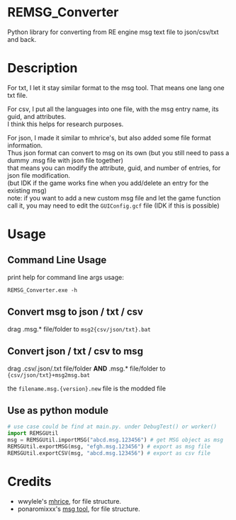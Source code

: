 # REMSG_Converter
 
 Python library for converting from RE engine msg text file to json/csv/txt and back.
 
# Description
 For txt, I let it stay similar format to the msg tool. That means one lang one txt file.
 
 For csv, I put all the languages into one file, with the msg entry name, its guid, and attributes.  
 I think this helps for research purposes.
 
 For json, I made it similar to mhrice's, but also added some file format information.  
 Thus json format can convert to msg on its own (but you still need to pass a dummy .msg file with json file together)  
 that means you can modify the attribute, guid, and number of entries, for json file modification.  
 (but IDK if the game works fine when you add/delete an entry for the existing msg)  
 note: if you want to add a new custom msg file and let the game function call it, you may need to edit the `GUIConfig.gcf` file (IDK if this is possible)  
 
# Usage
## Command Line Usage
print help for command line args usage:

```REMSG_Converter.exe -h```

## Convert msg to json / txt / csv
drag .msg.* file/folder to `msg2{csv/json/txt}.bat`

## Convert json / txt / csv to msg
drag .csv/.json/.txt file/folder **AND** .msg.* file/folder to `{csv/json/txt}+msg2msg.bat`

the `filename.msg.{version}.new` file is the modded file

## Use as python module
```py
# use case could be find at main.py. under DebugTest() or worker()
import REMSGUtil
msg = REMSGUtil.importMSG("abcd.msg.123456") # get MSG object as msg
REMSGUtil.exportMSG(msg, "efgh.msg.123456") # export as msg file
REMSGUtil.exportCSV(msg, "abcd.msg.123456") # export as csv file
```
# Credits
* wwylele's [mhrice](https://github.com/wwylele/mhrice), for file structure.
* ponaromixxx's [msg tool](https://zenhax.com/viewtopic.php?f=12&t=13337), for file structure.
